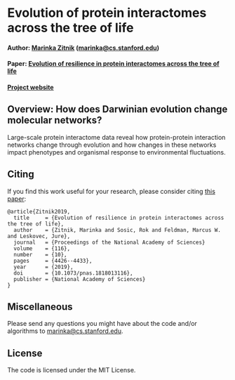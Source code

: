# Evolution of protein interactomes across the tree of life

#### Author: [Marinka Zitnik](http://stanford.edu/~marinka) (marinka@cs.stanford.edu)

#### Paper: [Evolution of resilience in protein interactomes across the tree of life](https://www.pnas.org/content/116/10/4426)

#### [Project website](http://snap.stanford.edu/tree-of-life)

## Overview: How does Darwinian evolution change molecular networks?

Large-scale protein interactome data reveal how protein-protein interaction networks change through 
evolution and how changes in these networks impact phenotypes and organismal response to environmental 
fluctuations.
  
## Citing

If you find this work useful for your research, please consider citing [this paper](https://www.pnas.org/content/116/10/4426):

    @article{Zitnik2019,
      title     = {Evolution of resilience in protein interactomes across the tree of life},
      author    = {Zitnik, Marinka and Sosic, Rok and Feldman, Marcus W. and Leskovec, Jure},
      journal   = {Proceedings of the National Academy of Sciences}
      volume    = {116},
      number    = {10},
      pages     = {4426--4433},
      year      = {2019},
      doi       = {10.1073/pnas.1818013116},
      publisher = {National Academy of Sciences}
    }

## Miscellaneous

Please send any questions you might have about the code and/or algorithms to <marinka@cs.stanford.edu>.

## License

The code is licensed under the MIT License.
